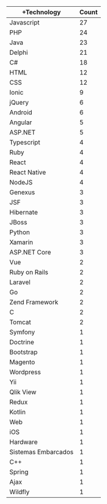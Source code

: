 |+Technology | Count |
|------------ | -----------|
| Javascript | 27 |
| PHP | 24 |
| Java | 23 |
| Delphi | 21 |
| C# | 18 |
| HTML | 12 |
| CSS | 12 |
| Ionic | 9 |
| jQuery | 6 |
| Android | 6 |
| Angular | 5 |
| ASP.NET | 5 |
| Typescript | 4 |
| Ruby | 4 |
| React | 4 |
| React Native | 4 |
| NodeJS | 4 |
| Genexus | 3 |
| JSF | 3 |
| Hibernate | 3 |
| JBoss | 3 |
| Python | 3 |
| Xamarin | 3 |
| ASP.NET Core | 3 |
| Vue | 2 |
| Ruby on Rails | 2 |
| Laravel | 2 |
| Go | 2 |
| Zend Framework | 2 |
| C | 2 |
| Tomcat | 2 |
| Symfony | 1 |
| Doctrine | 1 |
| Bootstrap | 1 |
| Magento | 1 |
| Wordpress | 1 |
| Yii | 1 |
| Qlik View | 1 |
| Redux | 1 |
| Kotlin | 1 |
| Web | 1 |
| iOS | 1 |
| Hardware | 1 |
| Sistemas Embarcados | 1 |
| C++ | 1 |
| Spring | 1 |
| Ajax | 1 |
| Wildfly | 1 |
